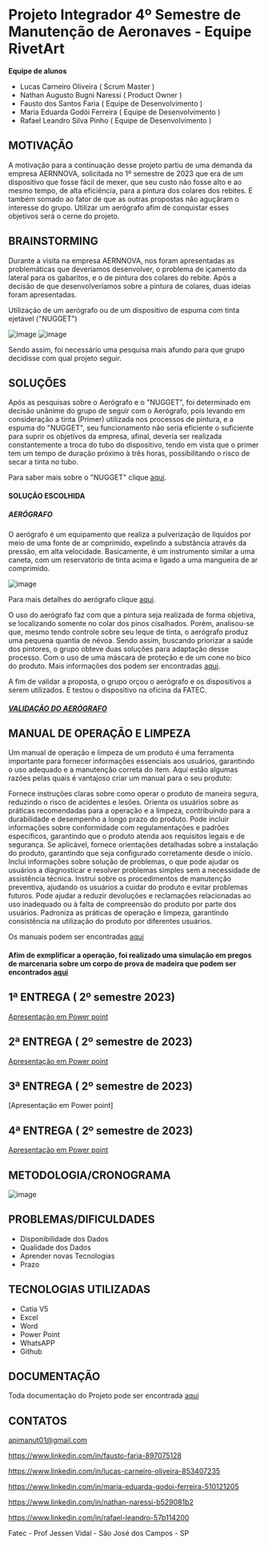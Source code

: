 # Projeto Integrador 4º Semestre de Manutenção de Aeronaves - Equipe RivetArt

**Equipe de alunos**
- Lucas Carneiro Oliveira ( Scrum Master )
- Nathan Augusto Bugni Naressi ( Product Owner )
- Fausto dos Santos Faria ( Equipe de Desenvolvimento )
- Maria Eduarda Godói Ferreira ( Equipe de Desenvolvimento )
- Rafael Leandro Silva Pinho ( Equipe de Desenvolvimento )


## MOTIVAÇÃO

A motivação para a continuação desse projeto partiu de uma demanda da empresa AERNNOVA, solicitada no 1º semestre de 2023 que era de um dispositivo que fosse fácil de mexer,
que seu custo não fosse alto e ao mesmo tempo, de alta eficiência, para a pintura dos colares dos rebites. E também somado ao fator de que as outras propostas não
aguçãram o interesse do grupo.
Utilizar um aerógrafo afim de conquistar esses objetivos será o cerne do projeto.


## BRAINSTORMING

Durante a visita na empresa AERNNOVA, nos foram apresentadas as problemáticas que deveríamos desenvolver,
o problema de içamento da lateral para os gabaritos, e o de pintura dos colares do rebite.
Após a decisão de que desenvolveríamos sobre a pintura de colares, duas ideias foram apresentadas.

Utilização de um aerógrafo ou de um dispositivo de espuma
com tinta ejetável ("NUGGET")

![image](https://github.com/NathanNaressi/Projeto-Integrador---Aernnova/assets/61609188/ba56abdd-9cc6-47b1-abad-6205549b62f8)           ![image](https://github.com/NathanNaressi/Projeto-Integrador---Aernnova/assets/61609188/9b3b715e-a388-46fc-90f3-e40eb4edb8ea)


Sendo assim, foi necessário uma pesquisa mais afundo para que grupo decidisse com qual projeto seguir.


## SOLUÇÕES

Após as pesquisas sobre o Aerógrafo e o "NUGGET", foi determinado em decisão unânime do grupo de seguir com o Aerógrafo,
pois levando em consideração a tinta (Primer) utilizada nos processos de pintura, e a espuma do "NUGGET", seu funcionamento não seria eficiente o suficiente para suprir os objetivos da empresa,
afinal, deveria ser realizada constantemente a troca do tubo do dispositivo, tendo em vista que o primer tem um tempo de duração próximo à três horas, possibilitando o risco de secar a tinta no tubo. 

Para saber mais sobre o "NUGGET" clique [aqui](https://github.com/NathanNaressi/Projeto-Integrador---Aernnova/wiki/Informações-do-"NUGGET").


#### SOLUÇÃO ESCOLHIDA
##### AERÓGRAFO
O aerógrafo é um equipamento que realiza a pulverização de líquidos por meio de uma fonte de ar comprimido, expelindo a substância através da pressão, em alta velocidade. Basicamente, é um instrumento similar a uma caneta, com um reservatório de tinta acima e ligado a uma mangueira de ar comprimido.

![image](https://github.com/NathanNaressi/Projeto-Integrador---Aernnova/assets/61609188/9a37d91f-34a0-4028-976a-89802437d82c)

Para mais detalhes do aerógrafo clique [aqui](https://github.com/NathanNaressi/Projeto-Integrador---Aernnova/wiki/Informações-do-Aerógrafo).

O uso do aerógrafo faz com que a pintura seja realizada de forma objetiva, se localizando somente no colar dos pinos cisalhados. Porém, analisou-se que, mesmo tendo controle sobre seu leque de tinta, o aerógrafo produz uma pequena quantia de névoa. Sendo assim, buscando priorizar a saúde dos pintores, o grupo obteve duas soluções para adaptação desse processo. Com o uso de uma máscara de proteção e de um cone no bico do produto.
Mais informações dos podem ser encontradas [aqui](https://github.com/NathanNaressi/Projeto-Integrador---Aernnova/wiki/EPI-(Equipamento-de-proteção-individual)-para-o-Aerógrafo).

A fim de validar a proposta, o grupo orçou o aerógrafo e os dispositivos a serem utilizados. E testou o dispositivo na oficina da FATEC.

##### [VALIDAÇÃO DO AERÓGRAFO](https://github.com/NathanNaressi/Projeto-Integrador---Aernnova/wiki/Validação-do-Aerógrafo)

## MANUAL DE OPERAÇÃO E LIMPEZA
Um manual de operação e limpeza de um produto é uma ferramenta importante para fornecer informações essenciais aos usuários, garantindo o uso adequado e a manutenção correta do item. Aqui estão algumas razões pelas quais é vantajoso criar um manual para o seu produto:

Fornece instruções claras sobre como operar o produto de maneira segura, reduzindo o risco de acidentes e lesões.
Orienta os usuários sobre as práticas recomendadas para a operação e a limpeza, contribuindo para a durabilidade e desempenho a longo prazo do produto.
Pode incluir informações sobre conformidade com regulamentações e padrões específicos, garantindo que o produto atenda aos requisitos legais e de segurança.
Se aplicável, fornece orientações detalhadas sobre a instalação do produto, garantindo que seja configurado corretamente desde o início.
Inclui informações sobre solução de problemas, o que pode ajudar os usuários a diagnosticar e resolver problemas simples sem a necessidade de assistência técnica.
Instrui sobre os procedimentos de manutenção preventiva, ajudando os usuários a cuidar do produto e evitar problemas futuros.
Pode ajudar a reduzir devoluções e reclamações relacionadas ao uso inadequado ou à falta de compreensão do produto por parte dos usuários.
Padroniza as práticas de operação e limpeza, garantindo consistência na utilização do produto por diferentes usuários.

Os manuais podem ser encontradas [aqui](https://github.com/NathanNaressi/API---4-Semestre/wiki/Manual-de-Limpeza-e-Opera%C3%A7%C3%A3o)

#### Afim de exmplificar a operação, foi realizado uma simulação em pregos de marcenaria sobre um corpo de prova de madeira que podem ser encontrados [aqui](https://github.com/NathanNaressi/API---4-Semestre/wiki/Teste-pr%C3%A1tico-no-Corpo-de-Prova)

## 1ª ENTREGA ( 2º semestre 2023)

[Apresentação em Power point](https://github.com/NathanNaressi/API---4-Semestre/files/13589183/Sprint.1.-.API.pdf)


## 2ª ENTREGA ( 2º semestre de 2023)

[Apresentação em Power point](https://github.com/NathanNaressi/API---4-Semestre/files/13589202/Sprint.2.-.API.-.Pintura.Colares.pdf)


## 3ª ENTREGA ( 2º semestre de 2023)

[Apresentação em Power point]

## 4ª ENTREGA ( 2º semestre de 2023)

[Apresentação em Power point](https://github.com/NathanNaressi/API---4-Semestre/files/13589210/_Sprint.4.-.API.-.Pintura.Colares.pdf)



## METODOLOGIA/CRONOGRAMA
![image](https://github.com/NathanNaressi/API---4-Semestre/assets/61609188/3ae9aff9-3cfe-4fbf-979f-0eb0afcd4615)



## PROBLEMAS/DIFICULDADES
* Disponibilidade dos Dados
* Qualidade dos Dados
* Aprender novas Tecnologias
* Prazo


## TECNOLOGIAS UTILIZADAS
- Catia V5
- Excel
- Word
- Power Point
- WhatsAPP
- Github


## DOCUMENTAÇÃO

Toda documentação do Projeto pode ser encontrada [aqui](https://github.com/NathanNaressi/API---4-Semestre/wiki)

## CONTATOS

apimanut01@gmail.com

https://www.linkedin.com/in/fausto-faria-897075128

https://www.linkedin.com/in/lucas-carneiro-oliveira-853407235

https://www.linkedin.com/in/maria-eduarda-godoi-ferreira-510121205 

https://www.linkedin.com/in/nathan-naressi-b529081b2

https://www.linkedin.com/in/rafael-leandro-57b114200

Fatec - Prof Jessen Vidal - São José dos Campos - SP
